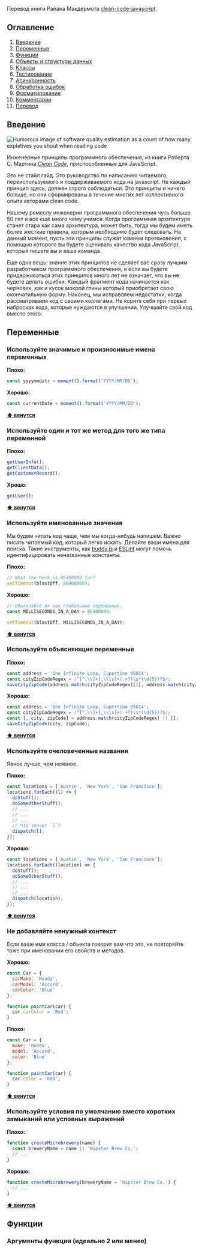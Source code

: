 Перевод книги Райана Макдермота <a href="https://github.com/ryanmcdermott/clean-code-javascript">clean-code-javascript</a>.
## Оглавление
  1. [Введение](#Введение)
  2. [Переменные](#Переменные)
  3. [Функции](#Функции)
  4. [Объекты и структуры данных](#Объекты-и-структуры-данных)
  5. [Классы](#Классы)
  6. [Тестирование](#Тестирование)
  7. [Асинхронность](#Асинхронность)
  8. [Обработка ошибок](#Обработка-ошибок)
  9. [Форматирование](#Форматирование)
  10. [Комментарии](#Комментарии)
  11. [Перевод](#Перевод)
  
## Введение
![Humorous image of software quality estimation as a count of how many expletives
you shout when reading code](http://www.osnews.com/images/comics/wtfm.jpg)

Инженерные принципы программного обеспечения, из книги Роберта С. Мартина [*Clean Code*](https://www.amazon.com/Clean-Code-Handbook-Software-Craftsmanship/dp/0132350882), приспособленные для JavaScript.

Это не стайл гайд. Это руководство по написанию читаемого, переиспользуемого и поддерживаемого кода на javascript. Не каждый принцип здесь, должен строго соблюдаться. Это принципы и ничего больше, но они сформированы в течение многих лет коллективного опыта авторами clean code. 

Нашему ремеслу инженерии программного обеспечения чуть больше 50 лет и все ещё много чему учимся. Когда программная архитектура станет стара как сама архитектура, может быть, тогда мы будем иметь более жесткие правила, которым необходимо будет следовать. На данный момент, пусть эти принципы служат камнем преткновения, с помощью которого вы будете оценивать качество кода JavaScript, который пишете вы и ваша команда. 

Еще одна вещь: знание этих принципов не сделает вас  сразу лучшим разработчиком программного обеспечения, и если вы будете придерживаться этих принципов много лет не означает, что вы не будете делать ошибки. Каждый фрагмент кода начинается как черновик, как и кусок мокрой глины который приобретает свою окончатильную форму. Наконец, мы исправляем недостатки, когда рассматриваем код с своими коллегами. Не корите себя при первых набросках кода, которые нуждаются в улучшении. Улучшайте свой код вместо этого.

## Переменные

### Используйте значимые и произносимые имена переменных

**Плохо:**

```javascript
const yyyymmdstr = moment().format('YYYY/MM/DD');
```

**Хорошо:**
```javascript
const currentDate = moment().format('YYYY/MM/DD');
```
**[⬆ венутся](#Оглавление)**

### Используйте один и тот же метод для того же типа переменной

**Плохо:**
```javascript
getUserInfo();
getClientData();
getCustomerRecord();
```

**Хрошо:**
```javascript
getUser();
```
**[⬆ венутся](#Оглавление)**

### Используйте именованные значения
Мы будем читать код чаще, чем мы когда-нибудь напишем. Важно писать читаемый код, который легко искать. Делайте ваши имена для поиска. Такие инструменты, как 
[buddy.js](https://github.com/danielstjules/buddy.js)
и 
[ESLint](https://github.com/eslint/eslint/blob/660e0918933e6e7fede26bc675a0763a6b357c94/docs/rules/no-magic-numbers.md)
могут помочь идентифицировать неназванные константы.

**Плохо:**
```javascript
// What the heck is 86400000 for?
setTimeout(blastOff, 86400000);

```

**Хорошо:**
```javascript
// Объявляйте их как глобальные переменные.
const MILLISECONDS_IN_A_DAY = 86400000;

setTimeout(blastOff, MILLISECONDS_IN_A_DAY);

```
**[⬆ венутся](#Оглавление)**

### Используйте объясняющие переменные

**Плохо:**
```javascript
const address = 'One Infinite Loop, Cupertino 95014';
const cityZipCodeRegex = /^[^,\\]+[,\\\s]+(.+?)\s*(\d{5})?$/;
saveCityZipCode(address.match(cityZipCodeRegex)[1], address.match(cityZipCodeRegex)[2]);
```

**Хорошо:**
```javascript
const address = 'One Infinite Loop, Cupertino 95014';
const cityZipCodeRegex = /^[^,\\]+[,\\\s]+(.+?)\s*(\d{5})?$/;
const [, city, zipCode] = address.match(cityZipCodeRegex) || [];
saveCityZipCode(city, zipCode);
```
**[⬆ венутся](#Оглавление)**

### Используйте очеловеченные названия
Явное лучше, чем неявное.

**Плохо:**
```javascript
const locations = ['Austin', 'New York', 'San Francisco'];
locations.forEach((l) => {
  doStuff();
  doSomeOtherStuff();
  // ...
  // ...
  // ...
  // Что значит `l`?
  dispatch(l);
});
```

**Хорошо:**
```javascript
const locations = ['Austin', 'New York', 'San Francisco'];
locations.forEach((location) => {
  doStuff();
  doSomeOtherStuff();
  // ...
  // ...
  // ...
  dispatch(location);
});
```
**[⬆ венутся](#Оглавление)**

### Не добавляйте ненужный контекст
Если ваше имя класса / объекта говорит вам что это, не повторяйте тоже при именовании его свойств и методов.

**Хорошо:**
```javascript
const Car = {
  carMake: 'Honda',
  carModel: 'Accord',
  carColor: 'Blue'
};

function paintCar(car) {
  car.carColor = 'Red';
}
```

**Плохо:**
```javascript
const Car = {
  make: 'Honda',
  model: 'Accord',
  color: 'Blue'
};

function paintCar(car) {
  car.color = 'Red';
}
```
**[⬆ венутся](#Оглавление)**

### Используйте условия по умолчанию вместо коротких замыканий или условных выражений

**Плохо:**
```javascript
function createMicrobrewery(name) {
  const breweryName = name || 'Hipster Brew Co.';
  // ...
}

```

**Хорошо:**
```javascript
function createMicrobrewery(breweryName = 'Hipster Brew Co.') {
  // ...
}

```
**[⬆ венутся](#Оглавление)**

## Функции

### Аргументы функции (идеально 2 или менее)
